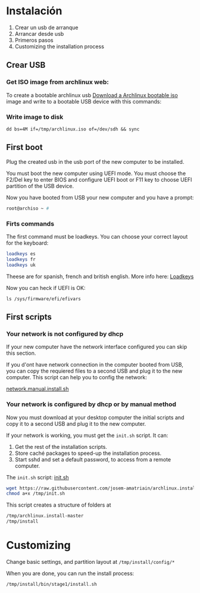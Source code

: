 # Instalación

1. Crear un usb de arranque
1. Arrancar desde usb
1. Primeros pasos
1. Customizing the installation process

## Crear USB

### Get ISO image from archlinux web: 

To create a bootable archlinux usb
[Download a Archlinux bootable iso](https://www.archlinux.org/download/) image and write to a bootable USB device with this commands:

### Write image to disk

```
dd bs=4M if=/tmp/archlinux.iso of=/dev/sdh && sync
```

## First boot

Plug the created usb in the usb port of the new computer to be installed.

You must boot the new computer using UEFI mode. You must choose the F2/Del key to enter BIOS and configure UEFI boot or F11 key to choose UEFI partition of the USB device.

Now you have booted from USB your new computer and you have a prompt:

```bash 
root@archiso ~ #
```

### Firts commands

The first command must be loadkeys. You can choose your correct layout for the keyboard:

```bash
loadkeys es
loadkeys fr
loadkeys uk
```

Theese are for spanish, french and british english. More info here: 
[Loadkeys](https://wiki.archlinux.org/index.php/Linux_console/Keyboard_configuration#Loadkeys)

Now you can heck if UEFI is OK:

```
ls /sys/firmware/efi/efivars
```

##  First scripts

### Your network is not configured by dhcp

If your new computer have the network interface configured you can skip this section.

If you d'ont have network connection in the computer booted from USB, you can copy the requiered files to a second USB and plug it to the new computer.
This script can help you to config the network:

[network.manual.install.sh](https://raw.githubusercontent.com/josem-amatriain/archlinux.install/master/network.manual.install.sh)

### Your network is configured by dhcp or by manual method

Now you must download at your desktop computer the initial scripts and
copy it to a second USB and plug it to the new computer.

If your network is working, you must get the ```init.sh``` script. It can:
1. Get the rest of the installation scripts.
1. Store caché packages to speed-up the installation process.
1. Start sshd and set a default password, to access from a remote computer.

The ```init.sh``` script:
[init.sh](https://raw.githubusercontent.com/josem-amatriain/archlinux.install/master/init.sh)

```bash
wget https://raw.githubusercontent.com/josem-amatriain/archlinux.install/master/init.sh -O /tmp/init.sh
chmod a+x /tmp/init.sh
```

This script creates a structure of folders at 

```bash 
/tmp/archlinux.install-master
/tmp/install
```

# Customizing

Change basic settings, and partition layout at ```/tmp/install/config/*```

When you are done, you can run the install process:

```bash
/tmp/install/bin/stage1/install.sh 
```


